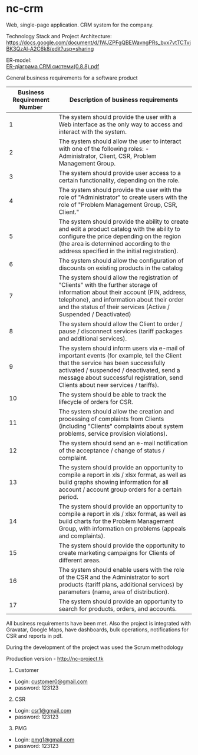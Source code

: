 # nc-crm
Web, single-page application. СRM system for the company. 

Technology Stack and Project Architecture: 
https://docs.google.com/document/d/1WJZPFgQBEWavngPRs_bvx7vtTCTvjBK3QzAl-A2C6k8/edit?usp=sharing

ER-model:  
[ER-діаграма CRM системи(0.8.8).pdf](https://github.com/ncProjectRoot/nc-crm/files/1034114/ER-.CRM.0.8.8.pdf)

General business requirements for a software product

| Business Requirement Number  | Description of business requirements |
| ------------- | ------------- |
| 1  | The system should provide the user with a Web interface as the only way to access and interact with the system.  |
| 2  | The system should allow the user to interact with one of the following roles: -	Administrator, Client, CSR,	Problem Management Group.  |
| 3  | The system should provide user access to a certain functionality, depending on the role.  |
| 4  | The system should provide the user with the role of "Administrator" to create users with the role of "Problem Management Group, CSR, Client." |
| 5  | The system should provide the ability to create and edit a product catalog with the ability to configure the price depending on the region (the area is determined according to the address specified in the initial registration).  |
| 6  | The system should allow the configuration of discounts on existing products in the catalog  |
| 7  | The system should allow the registration of "Clients" with the further storage of information about their account (PIN, address, telephone), and information about their order and the status of their services (Active / Suspended / Deactivated)  |
| 8  | The system should allow the Client to order / pause / disconnect services (tariff packages and additional services).  |
| 9  | The system should inform users via e-mail of important events (for example, tell the Client that the service has been successfully activated / suspended / deactivated, send a message about successful registration, send Clients about new services / tariffs).  |
| 10  | The system should be able to track the lifecycle of orders for CSR.  |
| 11  | The system should allow the creation and processing of complaints from Clients (including "Clients" complaints about system problems, service provision violations).  |
| 12  | The system should send an e-mail notification of the acceptance / change of status / complaint.  |
| 13  | The system should provide an opportunity to compile a report in xls / xlsx format, as well as build graphs showing information for all account / account group orders for a certain period.  |
| 14  | The system should provide an opportunity to compile a report in xls / xlsx format, as well as build charts for the Problem Management Group, with information on problems (appeals and complaints).  |
| 15  | The system should provide the opportunity to create marketing campaigns for Clients of different areas.  |
| 16  |The system should enable users with the role of the CSR and the Administrator to sort products (tariff plans, additional services) by parameters (name, area of distribution). |
| 17  | The system should provide an opportunity to search for products, orders, and accounts.  |

All business requirements have been met. Also the project is integrated with Gravatar, Google Maps, have dashboards, bulk operations, notifications for CSR  and reports in pdf. 

During the development of the project was used the Scrum methodology 

Production version - http://nc-project.tk 
1. Customer
- Login: customer0@gmail.com
- password: 123123
2. CSR 
- Login: csr1@gmail.com
- password: 123123
3. PMG 
- Login: pmg1@gmail.com
- password: 123123

